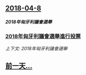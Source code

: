 ## [2018-04-8](/zh/news/2018/04/8/index.md)

##### 2018年匈牙利議會選舉
### [2018年匈牙利議會選舉進行投票 ](/zh/news/2018/04/8/2018年匈牙利議會選舉進行投票.md)
_上下文: 2018年匈牙利議會選舉_

## [前一天...](/zh/news/2018/04/7/index.md)

